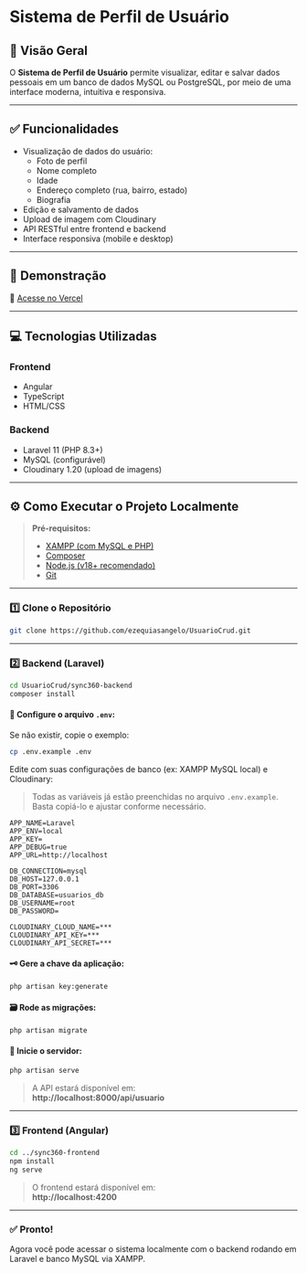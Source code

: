# Sistema de Perfil de Usuário

## 📌 Visão Geral

O **Sistema de Perfil de Usuário** permite visualizar, editar e salvar dados pessoais em um banco de dados MySQL ou PostgreSQL, por meio de uma interface moderna, intuitiva e responsiva.

---

## ✅ Funcionalidades

- Visualização de dados do usuário:
  - Foto de perfil
  - Nome completo
  - Idade
  - Endereço completo (rua, bairro, estado)
  - Biografia
- Edição e salvamento de dados
- Upload de imagem com Cloudinary
- API RESTful entre frontend e backend
- Interface responsiva (mobile e desktop)

---

## 🎥 Demonstração

🔗 [Acesse no Vercel](https://usuario-crud.vercel.app/usuario)

---

## 💻 Tecnologias Utilizadas

### Frontend
- Angular
- TypeScript
- HTML/CSS

### Backend
- Laravel 11 (PHP 8.3+)
- MySQL (configurável)
- Cloudinary 1.20 (upload de imagens)

---

## ⚙️ Como Executar o Projeto Localmente

> **Pré-requisitos:**
>
> - [XAMPP (com MySQL e PHP)](https://www.apachefriends.org/pt_br/index.html)
> - [Composer](https://getcomposer.org/download/)
> - [Node.js (v18+ recomendado)](https://nodejs.org/)
> - [Git](https://git-scm.com/)

---

### 1️⃣ Clone o Repositório

```bash
git clone https://github.com/ezequiasangelo/UsuarioCrud.git
```

---

### 2️⃣ Backend (Laravel)

```bash
cd UsuarioCrud/sync360-backend
composer install
```

#### 🔧 Configure o arquivo `.env`:

Se não existir, copie o exemplo:

```bash
cp .env.example .env
```

Edite com suas configurações de banco (ex: XAMPP MySQL local) e Cloudinary:

> Todas as variáveis já estão preenchidas no arquivo `.env.example`. Basta copiá-lo e ajustar conforme necessário.

```env
APP_NAME=Laravel
APP_ENV=local
APP_KEY=
APP_DEBUG=true
APP_URL=http://localhost

DB_CONNECTION=mysql
DB_HOST=127.0.0.1
DB_PORT=3306
DB_DATABASE=usuarios_db
DB_USERNAME=root
DB_PASSWORD=

CLOUDINARY_CLOUD_NAME=***
CLOUDINARY_API_KEY=***
CLOUDINARY_API_SECRET=***
```

#### 🗝️ Gere a chave da aplicação:

```bash
php artisan key:generate
```

#### 🗃️ Rode as migrações:

```bash
php artisan migrate
```

#### 🚀 Inicie o servidor:

```bash
php artisan serve
```

> A API estará disponível em:  
> **http://localhost:8000/api/usuario**

---

### 3️⃣ Frontend (Angular)

```bash
cd ../sync360-frontend
npm install
ng serve
```

> O frontend estará disponível em:  
> **http://localhost:4200**

---

### ✅ Pronto!

Agora você pode acessar o sistema localmente com o backend rodando em Laravel e banco MySQL via XAMPP.
